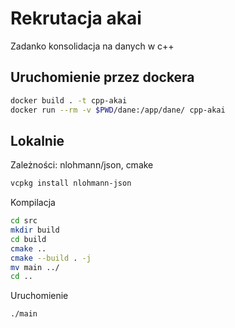 # Rekrutacja akai

Zadanko konsolidacja na danych w c++

## Uruchomienie przez dockera

```bash
docker build . -t cpp-akai
docker run --rm -v $PWD/dane:/app/dane/ cpp-akai
```

## Lokalnie

Zależności: nlohmann/json, cmake

```bash
vcpkg install nlohmann-json
```

Kompilacja

```bash
cd src
mkdir build
cd build
cmake ..
cmake --build . -j
mv main ../
cd ..
```

Uruchomienie

```bash
./main
```
